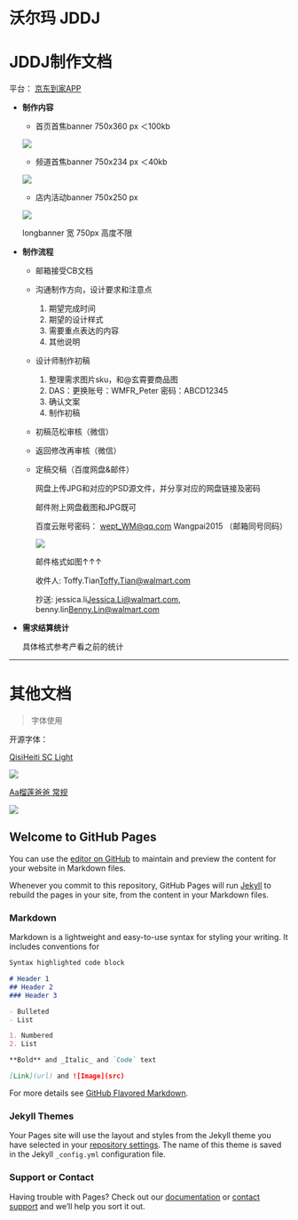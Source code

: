 # 沃尔玛 JDDJ

# JDDJ制作文档

平台： [京东到家APP](https://daojia.jd.com/html/index.html) 

[](http://www.jddj.com/pcsem/)

-  **制作内容** 
	- 首页首焦banner 750x360 px ＜100kb 

	![](https://s3-us-west-2.amazonaws.com/notion-static/7300884535ca42a19de64e6f05ff1784/--banner.jpg)

	- 频道首焦banner 750x234 px ＜40kb

	![](https://s3-us-west-2.amazonaws.com/notion-static/a4b1774cd3e240e9bae84d30bbd7da96/--banner.jpg)

	- 店内活动banner 750x250 px

	![](https://s3-us-west-2.amazonaws.com/notion-static/6ba4e380ceb7439795fdab6c7ff6462f/.jpg)

	longbanner 宽 750px 高度不限

	[](http://www.zcool.com.cn/work/ZMjI1NzkyNzI=.html)

-  **制作流程** 
	- 邮箱接受CB文档
	- 沟通制作方向，设计要求和注意点
		1. 期望完成时间
		2. 期望的设计样式
		3. 需要重点表达的内容
		4. 其他说明
	- 设计师制作初稿
		1. 整理需求图片sku，和@玄霄要商品图
		2. DAS：更换账号：WMFR_Peter 密码：ABCD12345
		3. 确认文案
		4. 制作初稿
	- 初稿范松审核（微信）
	- 返回修改再审核（微信）
	- 定稿交稿（百度网盘&邮件） 

		网盘上传JPG和对应的PSD源文件，并分享对应的网盘链接及密码

		邮件附上网盘截图和JPG既可 

		百度云账号密码： wept_WM@qq.com Wangpai2015 （邮箱同号同码）

		![](https://s3-us-west-2.amazonaws.com/notion-static/59a543e778b542a2991db9bc1873bd8b/Untitled)

		邮件格式如图↑↑↑

		收件人: Toffy.Tian<Toffy.Tian@walmart.com>

		抄送: jessica.li<Jessica.Li@walmart.com>, benny.lin<Benny.Lin@walmart.com>

-  **需求结算统计** 

	具体格式参考产看之前的统计

	[](https://app.huoban.com/spaces/1306629)

---

# 其他文档

[](https://shimo.im/doc/IG4UGoM1IbgaPRDg)

[](https://shimo.im/doc/tVStsYmvVLEkaJia)

[](https://shimo.im/doc/dy2Nyjus8MQdeQBM/)

[](https://shimo.im/doc/GrIFlwo9jSsIZf5O)

[](http://das.viwor.net)

> 字体使用

开源字体：

 [QisiHeiti SC Light](https://www.fontke.com/font/18773812/download/) 

![](https://static.notion-static.com/72166186a1ac491d98fc7d2eb2b22c78/Untitled)

 [Aa榴莲爸爸 常规](https://www.fontke.com/font/18681079/) 

![](https://static.notion-static.com/f642566d18d7497389614c210959d1fc/Untitled)
## Welcome to GitHub Pages

You can use the [editor on GitHub](https://github.com/MiniWong/miniwong.github.io/edit/master/index.md) to maintain and preview the content for your website in Markdown files.

Whenever you commit to this repository, GitHub Pages will run [Jekyll](https://jekyllrb.com/) to rebuild the pages in your site, from the content in your Markdown files.

### Markdown

Markdown is a lightweight and easy-to-use syntax for styling your writing. It includes conventions for

```markdown
Syntax highlighted code block

# Header 1
## Header 2
### Header 3

- Bulleted
- List

1. Numbered
2. List

**Bold** and _Italic_ and `Code` text

[Link](url) and ![Image](src)
```

For more details see [GitHub Flavored Markdown](https://guides.github.com/features/mastering-markdown/).

### Jekyll Themes

Your Pages site will use the layout and styles from the Jekyll theme you have selected in your [repository settings](https://github.com/MiniWong/miniwong.github.io/settings). The name of this theme is saved in the Jekyll `_config.yml` configuration file.

### Support or Contact

Having trouble with Pages? Check out our [documentation](https://help.github.com/categories/github-pages-basics/) or [contact support](https://github.com/contact) and we’ll help you sort it out.
